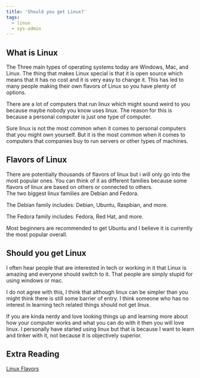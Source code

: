 ```yaml
---
title: 'Should you get Linux?'
tags: 
  - linux
  - sys-admin
---
```

## What is Linux

The Three main types of operating systems today are Windows, Mac, and Linux. The thing that makes Linux special is that it is open source which means that it has no cost and it is very easy to change it. This has led to many people making their own flavors of Linux so you have plenty of options.

There are a lot of computers that run linux which might sound weird to you because maybe nobody you know uses linux. The reason for this is because a personal computer is just one type of computer.

Sure linux is not the most common when it comes to personal computers that you might own yourself. But it is the most common  when it comes to computers that companies buy to run servers or other types of machines.

## Flavors of Linux

There are potentially thousands of flavors of linux but i will only go into the most popular ones. You can think of it as different families because some flavors of linux are based on others or connected to others.  
The two biggest linux families are Debian and Fedora.

The Debian family includes: Debian, Ubuntu, Raspbian, and more.

The Fedora family includes: Fedora, Red Hat, and more.

Most beginners are recommended to get Ubuntu and I believe it is currently the most popular overall.

## Should you get Linux

I often hear people that are interested in tech or working in it that Linux is amazing and everyone should switch to it. That people are simply stupid for using windows or mac.

I do not agree with this, I think that although linux can be simpler than you might think there is still some barrier of entry. I think someone who has no interest in learning tech related things should not get linux.

If you are kinda nerdy and love looking things up and learning more about how your computer works and what you can do with it then you will love linux. I personally have started using linux but that is because I want to learn and tinker with it, not because it is objectively superior.

## Extra Reading

[Linux Flavors](https://www.scaler.com/topics/linux-flavors/)

